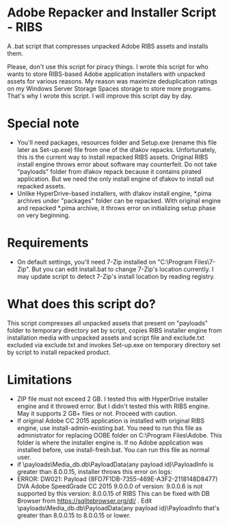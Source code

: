 # Adobe Repacker and Installer Script - RIBS
A .bat script that compresses unpacked Adobe RIBS assets and installs them.
 
Please, don't use this script for piracy things. I wrote this script for who wants to store RIBS-based Adobe application installers with unpacked assets for various reasons. My reason was maximize deduplication ratings on my Windows Server Storage Spaces storage to store more programs. That's why I wrote this script. I will improve this script day by day.

# Special note
- You'll need packages, resources folder and Setup.exe (rename this file later as Set-up.exe) file from one of the d!akov repacks. Unfortunately, this is the current way to install repacked RIBS assets. Original RIBS install engine throws error about software may counterfeit. Do not take "payloads" folder from d!akov repack because it contains pirated application. But we need the only install engine of d!akov to install out repacked assets.
- Unlike HyperDrive-based installers, with d!akov install engine, *.pima archives under "packages" folder can be repacked. With original engine and repacked *.pima archive, it throws error on initializing setup phase on very beginning.

# Requirements
- On default settings, you'll need 7-Zip installed on "C:\Program Files\7-Zip". But you can edit install.bat to change 7-Zip's location currently. I may update script to detect 7-Zip's install location by reading registry.

# What does this script do?
This script compresses all unpacked assets that present on "payloads" folder to temporary directory set by script, copies RIBS installer engine from installation media with unpacked assets and script file and exclude.txt excluded via exclude.txt and invokes Set-up.exe on temporary directory set by script to install repacked product.

# Limitations
- ZIP file must not exceed 2 GB. I tested this with HyperDrive installer engine and it throwed error. But I didn't tested this with RIBS engine. May it supports 2 GB+ files or not. Proceed with caution.
- If original Adobe CC 2015 application is installed with original RIBS engine, use install-admin-existing.bat. You need to run this file as administrator for replacing OOBE folder on C:\Program Files\Adobe. This folder is where the installer engine is. If no Adobe application was installed before, use install-fresh.bat. You can run this file as normal user.
- if \payloads\Media_db.db\PayloadData\(any payload id)\PayloadInfo is greater than 8.0.0.15, installer throws this error on logs:
 - ERROR: DW021: Payload {8FD7F1DB-7355-469E-A3F2-2118148D8477} DVA Adobe SpeedGrade CC 2015 9.0.0.0 of version: 9.0.0.6 is not supported by this version: 8.0.0.15 of RIBS
This can be fixed with DB Browser from https://sqlitebrowser.org/dl/ . Edit \payloads\Media_db.db\PayloadData\(any payload id)\PayloadInfo that's greater than 8.0.0.15 to 8.0.0.15 or lower.
